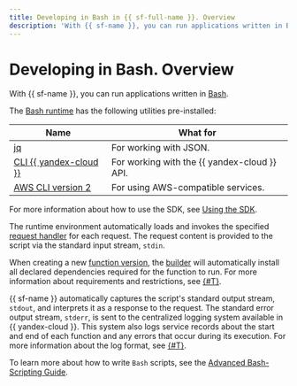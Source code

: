 ```yaml
---
title: Developing in Bash in {{ sf-full-name }}. Overview
description: 'With {{ sf-name }}, you can run applications written in Bash. The Bash runtime has the following utilities pre-installed: jq, {{ yandex-cloud }} CLI, and AWS CLI version 2.'
---
```


# Developing in Bash. Overview

With {{ sf-name }}, you can run applications written in [Bash](https://www.gnu.org/software/bash/).

The [Bash runtime](../../concepts/runtime/index.md#runtimes) has the following utilities pre-installed:

| Name | What for | 
|----|----|
|[jq](https://stedolan.github.io/jq/)| For working with JSON. | 
|[CLI {{ yandex-cloud }}](../../../cli)| For working with the {{ yandex-cloud }} API. | 
|[AWS CLI version 2](https://docs.aws.amazon.com/cli/index.html)| For using AWS-compatible services. |

For more information about how to use the SDK, see [Using the SDK](sdk.md).

The runtime environment automatically loads and invokes the specified [request handler](handler.md) for each request. The request content is provided to the script via the standard input stream, `stdin`.

When creating a new [function version](../../concepts/function.md#version), the [builder](../../concepts/builder.md) will automatically install all declared dependencies required for the function to run. For more information about requirements and restrictions, see [{#T}](dependencies.md).

{{ sf-name }} automatically captures the script's standard output stream, `stdout`, and interprets it as a response to the request. The standard error output stream, `stderr`, is sent to the centralized logging system available in {{ yandex-cloud }}. This system also logs service records about the start and end of each function and any errors that occur during its execution. For more information about the log format, see [{#T}](logging.md).

To learn more about how to write `Bash` scripts, see the [Advanced Bash-Scripting Guide](https://tldp.org/LDP/abs/abs-guide.pdf).
